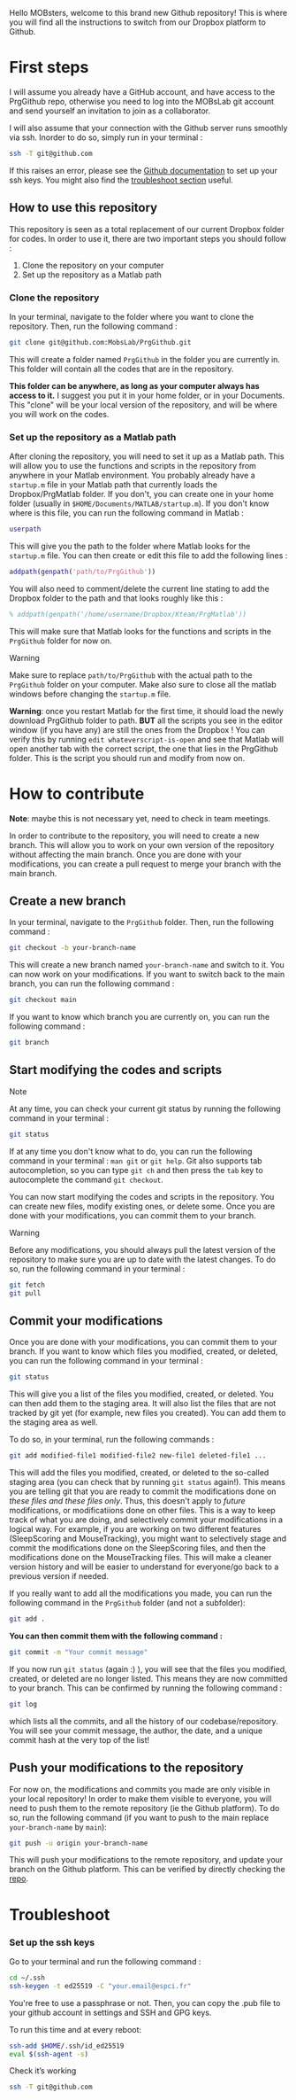 Hello MOBsters, welcome to this brand new Github repository! This is where you will find all the instructions to switch from our Dropbox platform to Github.

# First steps

I will assume you already have a GitHub account, and have access to the PrgGithub repo, otherwise you need to log into the MOBsLab git account and send yourself an invitation to join as a collaborator.

I will also assume that your connection with the Github server runs smoothly via ssh. Inorder to do so, simply run in your terminal :

```bash
ssh -T git@github.com
```

If this raises an error, please see the [Github documentation](https://docs.github.com/en/github/authenticating-to-github/connecting-to-github-with-ssh) to set up your ssh keys. You might also find the [troubleshoot section](#troubleshoot) useful.

## How to use this repository

This repository is seen as a total replacement of our current Dropbox folder for codes. In order to use it, there are two important steps you should follow :

1. Clone the repository on your computer
2. Set up the repository as a Matlab path

### Clone the repository

In your terminal, navigate to the folder where you want to clone the repository. Then, run the following command :

```bash
git clone git@github.com:MobsLab/PrgGithub.git
```

This will create a folder named `PrgGithub` in the folder you are currently in. This folder will contain all the codes that are in the repository.

**This folder can be anywhere, as long as your computer always has access to it.** I suggest you put it in your home folder, or in your Documents. This "clone" will be your local version of the repository, and will be where you will work on the codes.

### Set up the repository as a Matlab path

After cloning the repository, you will need to set it up as a Matlab path. This will allow you to use the functions and scripts in the repository from anywhere in your Matlab environment. You probably already have a `startup.m` file in your Matlab path that currently loads the Dropbox/PrgMatlab folder. If you don't, you can create one in your home folder (usually in `$HOME/Documents/MATLAB/startup.m`). If you don't know where is this file, you can run the following command in Matlab :

```matlab
userpath
```

This will give you the path to the folder where Matlab looks for the `startup.m` file. You can then create or edit this file to add the following lines :

```matlab
addpath(genpath('path/to/PrgGithub'))
```

You will also need to comment/delete the current line stating to add the Dropbox folder to the path and that looks roughly like this :

```matlab
% addpath(genpath('/home/username/Dropbox/Kteam/PrgMatlab'))
```

This will make sure that Matlab looks for the functions and scripts in the `PrgGithub` folder for now on.

> [!WARNING]
> Make sure to replace `path/to/PrgGithub` with the actual path to the `PrgGithub` folder on your computer.
> Make also sure to close all the matlab windows before changing the `startup.m` file.

**Warning**: once you restart Matlab for the first time, it should load the newly download PrgGithub folder to path. **BUT** all the scripts you see in the editor window (if you have any) are still the ones from the Dropbox ! You can verify this by running `edit whateverscript-is-open` and see that Matlab will open another tab with the correct script, the one that lies in the PrgGithub folder. This is the script you should run and modify from now on.

# How to contribute

**Note**: maybe this is not necessary yet, need to check in team meetings.

In order to contribute to the repository, you will need to create a new branch. This will allow you to work on your own version of the repository without affecting the main branch. Once you are done with your modifications, you can create a pull request to merge your branch with the main branch.

## Create a new branch

In your terminal, navigate to the `PrgGithub` folder. Then, run the following command :

```bash
git checkout -b your-branch-name
```

This will create a new branch named `your-branch-name` and switch to it. You can now work on your modifications.
If you want to switch back to the main branch, you can run the following command :

```bash
git checkout main
```

If you want to know which branch you are currently on, you can run the following command :

```bash
git branch
```

## Start modifying the codes and scripts

> [!NOTE]
> At any time, you can check your current git status by running the following command in your terminal :
>
> ```bash
> git status
> ```
>
> If at any time you don't know what to do, you can run the following command in your terminal : `man git` or `git help`. Git also supports tab autocompletion, so you can type `git ch` and then press the `tab` key to autocomplete the command `git checkout`.

You can now start modifying the codes and scripts in the repository. You can create new files, modify existing ones, or delete some. Once you are done with your modifications, you can commit them to your branch.

> [!WARNING]
> Before any modifications, you should always pull the latest version of the repository to make sure you are up to date with the latest changes. To do so, run the following command in your terminal :

```bash
git fetch
git pull
```

## Commit your modifications

Once you are done with your modifications, you can commit them to your branch. If you want to know which files you modified, created, or deleted, you can run the following command in your terminal :

```bash
git status
```

This will give you a list of the files you modified, created, or deleted. You can then add them to the staging area. It will also list the files that are not tracked by git yet (for example, new files you created). You can add them to the staging area as well.

To do so, in your terminal, run the following commands :

```bash
git add modified-file1 modified-file2 new-file1 deleted-file1 ...
```

This will add the files you modified, created, or deleted to the so-called staging area (you can check that by running `git status` again!). This means you are telling git that you are ready to commit the modifications done on _these files and these files only_. Thus, this doesn't apply to _*future*_ modifications, or modificatiions done on other files. This is a way to keep track of what you are doing, and selectively commit your modifications in a logical way. For example, if you are working on two different features (SleepScoring and MouseTracking), you might want to selectively stage and commit the modifications done on the SleepScoring files, and then the modifications done on the MouseTracking files. This will make a cleaner version history and will be easier to understand for everyone/go back to a previous version if needed.

If you really want to add all the modifications you made, you can run the following command in the `PrgGithub` folder (and not a subfolder):

```bash
git add .
```

**You can then commit them with the following command :**

```bash
git commit -m "Your commit message"
```

If you now run `git status` (again :) ), you will see that the files you modified, created, or deleted are no longer listed. This means they are now committed to your branch.
This can be confirmed by running the following command :

```bash
git log
```

which lists all the commits, and all the history of our codebase/repository. You will see your commit message, the author, the date, and a unique commit hash at the very top of the list!

## Push your modifications to the repository

For now on, the modifications and commits you made are only visible in your local repository! In order to make them visible to everyone, you will need to push them to the remote repository (ie the Github platform). To do so, run the following command (if you want to push to the main replace `your-branch-name` by `main`):

```bash
git push -u origin your-branch-name
```

This will push your modifications to the remote repository, and update your branch on the Github platform. This can be verified by directly checking the [repo](https://github.com/MobsLab/PrgGithub).

# Troubleshoot

### Set up the ssh keys

Go to your terminal and run the following command :

```bash
cd ~/.ssh
ssh-keygen -t ed25519 -C "your.email@espci.fr"
```

You're free to use a passphrase or not. Then, you can copy the .pub file to your github account in settings and SSH and GPG keys.

To run this time and at every reboot:

```bash
ssh-add $HOME/.ssh/id_ed25519
eval $(ssh-agent -s)
```

Check it’s working

```bash
ssh -T git@github.com
```
